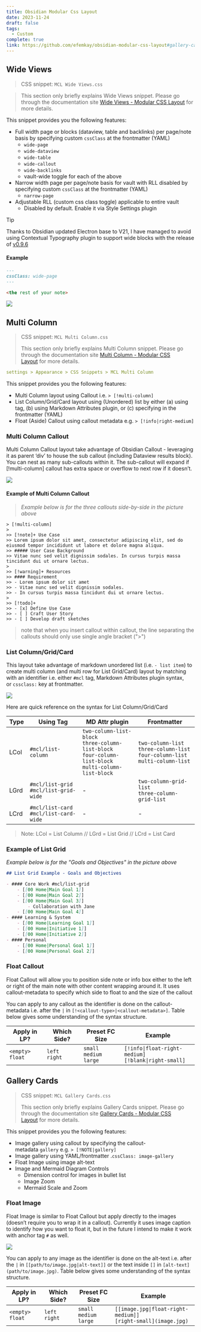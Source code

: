 ```yaml
---
title: Obsidian Modular Css Layout
date: 2023-11-24
draft: false
tags:
  - Custom
complete: true
link: https://github.com/efemkay/obsidian-modular-css-layout#gallery-cards
---
```

## Wide Views

> CSS snippet: `MCL Wide Views.css`

> This section only briefly explains Wide Views snippet. Please go through the documentation site [Wide Views - Modular CSS Layout](https://efemkay.github.io/obsidian-modular-css-layout/wide-views/) for more details.

This snippet provides you the following features:

- Full width page or blocks (dataview, table and backlinks) per page/note basis by specifying custom `cssClass` at the frontmatter (YAML)
    - `wide-page`
    - `wide-dataview`
    - `wide-table`
    - `wide-callout`
    - `wide-backlinks`
    - vault-wide toggle for each of the above
- Narrow width page per page/note basis for vault with RLL disabled by specifying custom `cssClass` at the frontmatter (YAML)
    - `narrow-page`
- Adjustable RLL (custom css class toggle) applicable to entire vault
    - Disabled by default. Enable it via Style Settings plugin

Tip

Thanks to Obsidian updated Electron base to V21, I have managed to avoid using Contextual Typography plugin to support wide blocks with the release of [v0.9.6](https://github.com/efemkay/obsidian-modular-css-layout/releases/tag/0.9.6)

#### Example

```md
---
cssClass: wide-page
---

<the rest of your note>
```

[![](https://user-images.githubusercontent.com/42369515/163697717-911d36b3-f505-49c2-803b-775f1d7fae9a.png)](https://user-images.githubusercontent.com/42369515/163697717-911d36b3-f505-49c2-803b-775f1d7fae9a.png)

## Multi Column

> CSS snippet: `MCL Multi Column.css`
> 
> This section only briefly explains Multi Column snippet. Please go through the documentation site [Multi Column - Modular CSS Layout](https://efemkay.github.io/obsidian-modular-css-layout/multi-column/) for more details.
```yaml
settings > Appearance > CSS Snippets > MCL Multi Column
```

This snippet provides you the following features:

- Multi Column layout using Callout i.e. `> [!multi-column]`
- List Column/Grid/Card layout using (Unordered) list by either (a) using tag, (b) using Markdown Attributes plugin, or (c) specifying in the frontmatter (YAML)
- Float (Aside) Callout using callout metadata e.g. `> [!info|right-medium]`

### Multi Column Callout

Multi Column Callout layout take advantage of Obsidian Callout - leveraging it as parent ‘div’ to house the sub callout (including Dataview results block). You can nest as many sub-callouts within it. The sub-callout will expand if [!multi-column] callout has extra space or overflow to next row if it doesn’t.

[![](https://raw.githubusercontent.com/efemkay/obsidian-modular-css-layout/main/docs/assets/hero-mc-callout.png)](https://raw.githubusercontent.com/efemkay/obsidian-modular-css-layout/main/docs/assets/hero-mc-callout.png)

#### Example of Multi Column Callout

> _Example below is for the three callouts side-by-side in the picture above_

```
> [!multi-column]
>
>> [!note]+ Use Case
>> Lorem ipsum dolor sit amet, consectetur adipiscing elit, sed do eiusmod tempor incididunt ut labore et dolore magna aliqua.
>> ##### User Case Background
>> Vitae nunc sed velit dignissim sodales. In cursus turpis massa tincidunt dui ut ornare lectus.
>
>> [!warning]+ Resources
>> #### Requirement
>> - Lorem ipsum dolor sit amet
>> - Vitae nunc sed velit dignissim sodales.
>> - In cursus turpis massa tincidunt dui ut ornare lectus.
>
>> [!todo]+
>> - [x] Define Use Case
>> - [ ] Craft User Story
>> - [ ] Develop draft sketches
```

> note that when you insert callout within callout, the line separating the callouts should only use single angle bracket (">")

### List Column/Grid/Card

This layout take advantage of markdown unordered list (i.e. `- list item`) to create multi column (and multi row for List Grid/Card) layout by matching with an identifier i.e. either `#mcl` tag, Markdown Attributes plugin syntax, or `cssclass:` key at frontmatter.

[![](https://raw.githubusercontent.com/efemkay/obsidian-modular-css-layout/main/docs/assets/hero-mc-list-column-grid-card.png)](https://raw.githubusercontent.com/efemkay/obsidian-modular-css-layout/main/docs/assets/hero-mc-list-column-grid-card.png)

Here are quick reference on the syntax for List Column/Grid/Card

|Type|Using Tag|MD Attr plugin|Frontmatter|
|---|---|---|---|
|LCol|`#mcl/list-column`|`two-column-list-block`  <br>`three-column-list-block`  <br>`four-column-list-block`  <br>`multi-column-list-block`|`two-column-list`  <br>`three-column-list`  <br>`four-column-list`  <br>`multi-column-list`|
|LGrd|`#mcl/list-grid`  <br>`#mcl/list-grid-wide`|-|`two-column-grid-list`  <br>`three-column-grid-list`|
|LCrd|`#mcl/list-card`  <br>`#mcl/list-card-wide`|-|-|

> Note: LCol = List Column // LGrd = List Grid // LCrd = List Card

### Example of List Grid

_Example below is for the "Goals and Objectives" in the picture above_

```md
## List Grid Example - Goals and Objectives

- #### Core Work #mcl/list-grid
    - [[00 Home|Main Goal 1]]
    - [[00 Home|Main Goal 2]]
    - [[00 Home|Main Goal 3]]
        - Collaboration with Jane
    - [[00 Home|Main Goal 4]]
- #### Learning & System
    - [[00 Home|Learning Goal 1]]
    - [[00 Home|Initiative 1]]
    - [[00 Home|Initiative 2]]
- #### Personal
    - [[00 Home|Personal Goal 1]]
    - [[00 Home|Personal Goal 2]]
```

### Float Callout

Float Callout will allow you to position side note or info box either to the left or right of the main note with other content wrapping around it. It uses callout-metadata to specify which side to float to and the size of the callout

You can apply to any callout as the identifier is done on the callout-metadata i.e. after the `|` in `[!<callout-type>|<callout-metadata>]`. Table below gives some understanding of the syntax structure.

|Apply in LP?|Which Side?|Preset FC Size|Example|
|---|---|---|---|
|`<empty>`  <br>`float`|`left`  <br>`right`|`small`  <br>`medium`  <br>`large`|`[!info\|float-right-medium]`  <br>`[!blank\|right-small]`|

## Gallery Cards

> CSS snippet: `MCL Gallery Cards.css`
> 
> This section only briefly explains Gallery Cards snippet. Please go through the documentation site [Gallery Cards - Modular CSS Layout](https://efemkay.github.io/obsidian-modular-css-layout/gallery-cards/) for more details.

This snippet provides you the following features:

- Image gallery using callout by specifying the callout-metadata `gallery` e.g. `> [!NOTE|gallery]`
- Image gallery using YAML/frontmatter .`cssClass: image-gallery`
- Float Image using image alt-text
- Image and Mermaid Diagram Controls
    - Dimension control for images in bullet list
    - Image Zoom
    - Mermaid Scale and Zoom

### Float Image

Float Image is similar to Float Callout but apply directly to the images (doesn’t require you to wrap it in a callout). Currently it uses image caption to identify how you want to float it, but in the future I intend to make it work with anchor tag `#` as well.

[![](https://raw.githubusercontent.com/efemkay/obsidian-modular-css-layout/main/docs/assets/hero-gc-float-image.png)](https://raw.githubusercontent.com/efemkay/obsidian-modular-css-layout/main/docs/assets/hero-gc-float-image.png)

You can apply to any image as the identifier is done on the alt-text i.e. after the `|` in `[[path/to/image.jpg|alt-text]]` or the text inside `[]` in `[alt-text](path/to/image.jpg)`. Table below gives some understanding of the syntax structure.

|Apply in LP?|Which Side?|Preset FC Size|Example|
|---|---|---|---|
|`<empty>`  <br>`float`|`left`  <br>`right`|`small`  <br>`medium`  <br>`large`|`[[image.jpg\|float-right-medium]]`  <br>`[right-small](image.jpg)`|